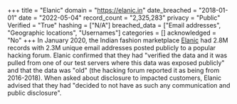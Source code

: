 +++
title = "Elanic"
domain = "https://elanic.in"
date_breached = "2018-01-01"
date = "2022-05-04"
record_count = "2,325,283"
privacy = "Public"
Verified = "True"
hashing = ["N/A"]
breached_data = ["Email addresses", "Geographic locations", "Usernames"]
categories = []
acknowledged = "No"
+++
In January 2020, the Indian fashion marketplace <a href="https://elanic.in/" target="_blank" rel="noopener">Elanic</a> had 2.8M records with 2.3M unique email addresses posted publicly to a popular hacking forum. Elanic confirmed that they had &quot;verified the data and it was pulled from one of our test servers where this data was exposed publicly&quot; and that the data was &quot;old&quot; (the hacking forum reported it as being from 2016-2018). When asked about disclosure to impacted customers, Elanic advised that they had &quot;decided to not have as such any communication and public disclosure&quot;.
